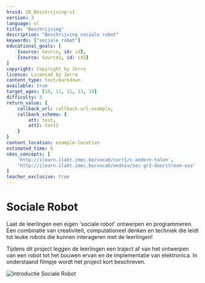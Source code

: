 ```yaml
---
hruid: SR_Beschrijving-v1
version: 3
language: nl
title: "Beschrijving"
description: "Beschrijving sociale robot"
keywords: ["sociale robot"]
educational_goals: [
    {source: Source, id: id}, 
    {source: Source2, id: id2}
]
copyright: Copyright by Jerro
licence: Licenced by Jerro
content_type: text/markdown
available: true
target_ages: [10, 11, 12, 13, 14]
difficulty: 3
return_value: {
    callback_url: callback-url-example,
    callback_schema: {
        att: test,
        att2: test2
    }
}
content_location: example-location
estimated_time: 5
skos_concepts: [
    'http://ilearn.ilabt.imec.be/vocab/curr1/c-andere-talen', 
    'http://ilearn.ilabt.imec.be/vocab/ondniv/sec-gr2-doorstroom-aso'
]
teacher_exclusive: true
---
```


# Sociale Robot

Laat de leerlingen een eigen 'sociale robot' ontwerpen en programmeren. Een combinatie van creativiteit, computationeel denken en techniek die leidt tot leuke robots die kunnen interageren met de leerlingen!

Tijdens dit project leggen de leerlingen een traject af van het ontwerpen van een robot tot het bouwen ervan en de implementatie van elektronica. In onderstaand filmpje wordt het project kort beschreven.


![](@youtube/https://www.youtube.com/embed/EsYs4k41U6w?list=PLHRY06NDfDXlBpLm5J3BK26Ul6GxGykDu "Introductie Sociale Robot")
